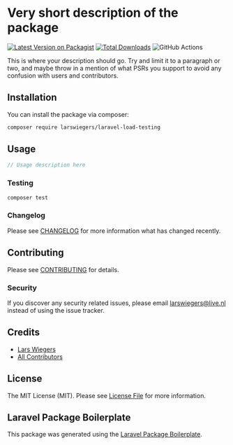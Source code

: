 # Very short description of the package

[![Latest Version on Packagist](https://img.shields.io/packagist/v/larswiegers/laravel-load-testing.svg?style=flat-square)](https://packagist.org/packages/larswiegers/laravel-load-testing)
[![Total Downloads](https://img.shields.io/packagist/dt/larswiegers/laravel-load-testing.svg?style=flat-square)](https://packagist.org/packages/larswiegers/laravel-load-testing)
![GitHub Actions](https://github.com/larswiegers/laravel-load-testing/actions/workflows/main.yml/badge.svg)

This is where your description should go. Try and limit it to a paragraph or two, and maybe throw in a mention of what PSRs you support to avoid any confusion with users and contributors.

## Installation

You can install the package via composer:

```bash
composer require larswiegers/laravel-load-testing
```

## Usage

```php
// Usage description here
```

### Testing

```bash
composer test
```

### Changelog

Please see [CHANGELOG](CHANGELOG.md) for more information what has changed recently.

## Contributing

Please see [CONTRIBUTING](CONTRIBUTING.md) for details.

### Security

If you discover any security related issues, please email larswiegers@live.nl instead of using the issue tracker.

## Credits

-   [Lars Wiegers](https://github.com/larswiegers)
-   [All Contributors](../../contributors)

## License

The MIT License (MIT). Please see [License File](LICENSE.md) for more information.

## Laravel Package Boilerplate

This package was generated using the [Laravel Package Boilerplate](https://laravelpackageboilerplate.com).
